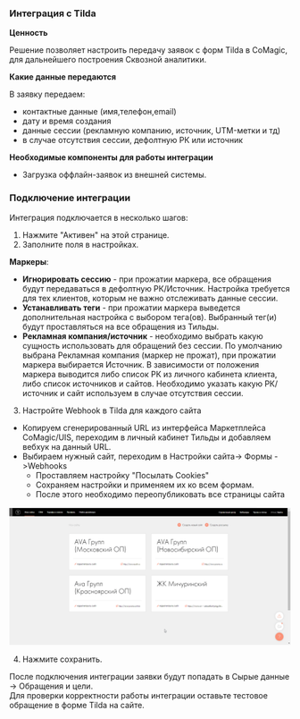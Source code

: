 ### Интеграция с Tilda

**Ценность**  

Решение позволяет настроить передачу заявок с форм Tilda в CoMagic, для дальнейшего построения Сквозной аналитики.

 **Какие данные передаются**    
  
В заявку передаем:

- контактные данные (имя,телефон,email)
- дату и время создания
- данные сессии (рекламную компанию, источник, UTM-метки и тд)
- в случае отсутствия сессии, дефолтную РК или источник  

**Необходимые компоненты для работы интеграции**  
- Загрузка оффлайн-заявок из внешней системы.


### Подключение интеграции 

Интеграция подключается в несколько шагов:

1. Нажмите "Активен" на этой странице.
2. Заполните поля в настройках.  

**Маркеры**:
 - **Игнорировать сессию** - при прожатии маркера, все обращения будут передаваться в дефолтную РК/Источник. Настройка требуется для тех клиентов, которым не важно отслеживать данные сессии.
 - **Устанавливать теги** - при прожатии маркера выведется дополнительная настройка с выбором тега(ов). Выбранный тег(и) будут проставляться на все обращения из Тильды.
 - **Рекламная компания/источник** - необходимо выбрать какую сущность использовать для обращений без сессии.
По умолчанию выбрана Рекламная компания (маркер не прожат), при прожатии маркера выбирается Источник.
В зависимости от положения маркера выводится либо список РК из личного кабинета клиента, либо список источников и сайтов. Необходимо указать какую РК/источник и сайт используем в случае отсутствия сессии.
3. Настройте Webhook в Tilda для каждого сайта
 - Копируем сгенерированный URL из интерфейса Маркетплейса CoMagic/UIS, переходим в личный кабинет Тильды и добавляем вебхук на данный URL.
 - Выбираем нужный сайт, переходим в Настройки сайта-> Формы ->Webhooks
   -  Проставляем настройку "Посылать Cookies"
   -  Сохраняем настройки и применяем их ко всем формам. 
   -  После этого необходимо переопубликовать все страницы сайта

![image](tilda.gif) 

4. Нажмите сохранить.

После подключения интеграции заявки будут попадать в  Сырые данные -> Обращения и цели.  
Для проверки корректности работы интеграции оставьте тестовое обращение в форме Tilda на сайте.




